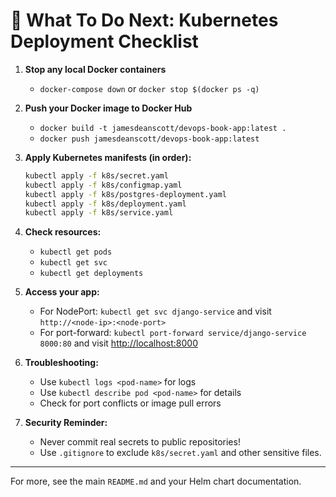 # 🚦 What To Do Next: Kubernetes Deployment Checklist

1. **Stop any local Docker containers**
   - `docker-compose down` or `docker stop $(docker ps -q)`

2. **Push your Docker image to Docker Hub**
   - `docker build -t jamesdeanscott/devops-book-app:latest .`
   - `docker push jamesdeanscott/devops-book-app:latest`

3. **Apply Kubernetes manifests (in order):**
   ```sh
   kubectl apply -f k8s/secret.yaml
   kubectl apply -f k8s/configmap.yaml
   kubectl apply -f k8s/postgres-deployment.yaml
   kubectl apply -f k8s/deployment.yaml
   kubectl apply -f k8s/service.yaml
   ```

4. **Check resources:**
   - `kubectl get pods`
   - `kubectl get svc`
   - `kubectl get deployments`

5. **Access your app:**
   - For NodePort: `kubectl get svc django-service` and visit `http://<node-ip>:<node-port>`
   - For port-forward: `kubectl port-forward service/django-service 8000:80` and visit [http://localhost:8000](http://localhost:8000)

6. **Troubleshooting:**
   - Use `kubectl logs <pod-name>` for logs
   - Use `kubectl describe pod <pod-name>` for details
   - Check for port conflicts or image pull errors

7. **Security Reminder:**
   - Never commit real secrets to public repositories!
   - Use `.gitignore` to exclude `k8s/secret.yaml` and other sensitive files.

---

For more, see the main `README.md` and your Helm chart documentation. 